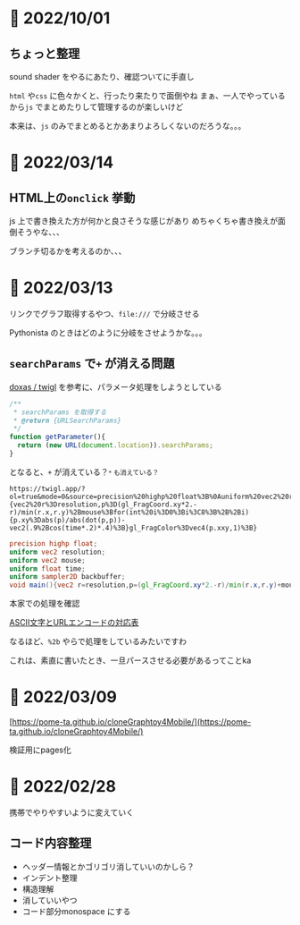 # 📝 2022/10/01

## ちょっと整理

sound shader をやるにあたり、確認ついてに手直し

`html` や`css` に色々かくと、行ったり来たりで面倒やね
まぁ、一人でやっているから`js` でまとめたりして管理するのが楽しいけど

本来は、`js` のみでまとめるとかあまりよろしくないのだろうな。。。

# 📝 2022/03/14

## HTML上の`onclick` 挙動

js 上で書き換えた方が何かと良さそうな感じがあり
めちゃくちゃ書き換えが面倒そうやな、、、

ブランチ切るかを考えるのか、、、

# 📝 2022/03/13

リンクでグラフ取得するやつ、`file:///` で分岐させる

Pythonista のときはどのように分岐をさせようかな。。。

## `searchParams` で`+` が消える問題

[doxas / twigl](https://github.com/doxas/twigl) を参考に、パラメータ処理をしようとしている

``` .js
/**
 * searchParams を取得する
 * @return {URLSearchParams}
 */
function getParameter(){
  return (new URL(document.location)).searchParams;
}
```

となると、`+` が消えている？<small>`*` も消えている？</small>

```
https://twigl.app/?ol=true&mode=0&source=precision%20highp%20float%3B%0Auniform%20vec2%20resolution%3B%0Auniform%20vec2%20mouse%3B%0Auniform%20float%20time%3B%0Auniform%20sampler2D%20backbuffer%3B%0Avoid%20main(){vec2%20r%3Dresolution,p%3D(gl_FragCoord.xy*2.-r)/min(r.x,r.y)%2Bmouse%3Bfor(int%20i%3D0%3Bi%3C8%3B%2B%2Bi){p.xy%3Dabs(p)/abs(dot(p,p))-vec2(.9%2Bcos(time*.2)*.4)%3B}gl_FragColor%3Dvec4(p.xxy,1)%3B}
```

``` .glsl
precision highp float;
uniform vec2 resolution;
uniform vec2 mouse;
uniform float time;
uniform sampler2D backbuffer;
void main(){vec2 r=resolution,p=(gl_FragCoord.xy*2.-r)/min(r.x,r.y)+mouse;for(int i=0;i<8;++i){p.xy=abs(p)/abs(dot(p,p))-vec2(.9+cos(time*.2)*.4);}gl_FragColor=vec4(p.xxy,1);}
```

本家での処理を確認

[ASCII文字とURLエンコードの対応表](https://www.seil.jp/doc/index.html#tool/url-encode.html)

なるほど、`%2b` やらで処理をしているみたいですわ

これは、素直に書いたとき、一旦パースさせる必要があるってことka

# 📝 2022/03/09

[https://pome-ta.github.io/cloneGraphtoy4Mobile/](https://pome-ta.github.io/cloneGraphtoy4Mobile/)

検証用にpages化

# 📝 2022/02/28

携帯でやりやすいように変えていく

## コード内容整理

- ヘッダー情報とかゴリゴリ消していいのかしら？
- インデント整理
- 構造理解
- 消していいやつ
- コード部分monospace にする
